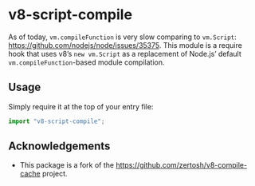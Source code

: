 # v8-script-compile

As of today, `vm.compileFunction` is very slow comparing to `vm.Script`: https://github.com/nodejs/node/issues/35375. This module is a require hook that uses v8’s `new vm.Script` as a replacement of Node.js’ default `vm.compileFunction`-based module compilation.

## Usage

Simply require it at the top of your entry file:

```js
import "v8-script-compile";
```

## Acknowledgements

- This package is a fork of the https://github.com/zertosh/v8-compile-cache project.
